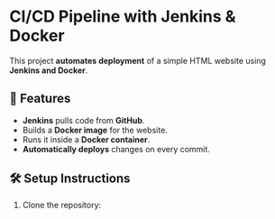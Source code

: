 # CI/CD Pipeline with Jenkins & Docker

This project **automates deployment** of a simple HTML website using **Jenkins and Docker**.

## 🚀 Features
- **Jenkins** pulls code from **GitHub**.
- Builds a **Docker image** for the website.
- Runs it inside a **Docker container**.
- **Automatically deploys** changes on every commit.

## 🛠 Setup Instructions
1. Clone the repository:

